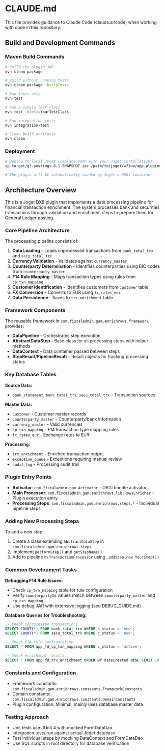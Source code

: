 # CLAUDE.md

This file provides guidance to Claude Code (claude.ai/code) when working with code in this repository.

## Build and Development Commands

### Maven Build Commands
```bash
# Build the plugin JAR
mvn clean package

# Build without running tests
mvn clean package -DskipTests

# Run tests only
mvn test

# Run a single test class
mvn test -Dtest=YourTestClass

# Run integration tests
mvn integration-test

# Clean build artifacts
mvn clean
```

### Deployment
```bash
# Deploy to local Joget (replace path with your Joget installation)
cp target/gl-postings-8.1-SNAPSHOT.jar /path/to/joget/wflow/app_plugins/

# The plugin will be automatically loaded by Joget's OSGi container
```

## Architecture Overview

This is a Joget DX8 plugin that implements a data processing pipeline for financial transaction enrichment. The system processes bank and securities transactions through validation and enrichment steps to prepare them for General Ledger posting.

### Core Pipeline Architecture

The processing pipeline consists of:
1. **Data Loading** - Loads unprocessed transactions from `bank_total_trx` and `secu_total_trx`
2. **Currency Validation** - Validates against `currency_master`
3. **Counterparty Determination** - Identifies counterparties using BIC codes from `counterparty_master`
4. **F14 Rule Mapping** - Maps transaction types using rules from `cp_txn_mapping`
5. **Customer Identification** - Identifies customers from `customer` table
6. **FX Conversion** - Converts to EUR using `fx_rates_eur`
7. **Data Persistence** - Saves to `trx_enrichment` table

### Framework Components

The reusable framework in `com.fiscaladmin.gam.enrichrows.framework` provides:
- **DataPipeline** - Orchestrates step execution
- **AbstractDataStep** - Base class for all processing steps with helper methods
- **DataContext** - Data container passed between steps
- **StepResult/PipelineResult** - Result objects for tracking processing status

### Key Database Tables

**Source Data:**
- `bank_statement`, `bank_total_trx`, `secu_total_trx` - Transaction sources

**Master Data:**
- `customer` - Customer master records
- `counterparty_master` - Counterparty/bank information
- `currency_master` - Valid currencies
- `cp_txn_mapping` - F14 transaction type mapping rules
- `fx_rates_eur` - Exchange rates to EUR

**Processing:**
- `trx_enrichment` - Enriched transaction output
- `exception_queue` - Exceptions requiring manual review
- `audit_log` - Processing audit trail

### Plugin Entry Points

- **Activator**: `com.fiscaladmin.gam.Activator` - OSGi bundle activator
- **Main Processor**: `com.fiscaladmin.gam.enrichrows.lib.RowsEnricher` - Plugin execution entry
- **Processing Steps**: `com.fiscaladmin.gam.enrichrows.steps.*` - Individual pipeline steps

### Adding New Processing Steps

To add a new step:
1. Create a class extending `AbstractDataStep` in `com.fiscaladmin.gam.enrichrows.steps`
2. Implement `performStep()` and `getStepName()`
3. Add to pipeline in `TransactionProcessor` using `.addStep(new YourStep())`

### Common Development Tasks

**Debugging F14 Rule Issues:**
- Check `cp_txn_mapping` table for rule configuration
- Verify `counterpartyId` values match between `counterparty_master` and `cp_txn_mapping`
- Use debug JAR with extensive logging (see DEBUG_GUIDE.md)

**Database Queries for Troubleshooting:**
```sql
-- Check unprocessed transactions
SELECT COUNT(*) FROM bank_total_trx WHERE c_status = 'new';
SELECT COUNT(*) FROM secu_total_trx WHERE c_status = 'new';

-- Check F14 rule configuration
SELECT * FROM app_fd_cp_txn_mapping WHERE c_status = 'active';

-- Check enrichment results
SELECT * FROM app_fd_trx_enrichment ORDER BY dateCreated DESC LIMIT 10;
```

### Constants and Configuration

- Framework constants: `com.fiscaladmin.gam.enrichrows.constants.FrameworkConstants`
- Domain constants: `com.fiscaladmin.gam.enrichrows.constants.DomainConstants`
- Plugin configuration: Minimal, mainly uses database master data

### Testing Approach

- Unit tests use JUnit 4 with mocked FormDataDao
- Integration tests run against actual Joget database
- Test individual steps by mocking DataContext and FormDataDao
- Use SQL scripts in root directory for database verification